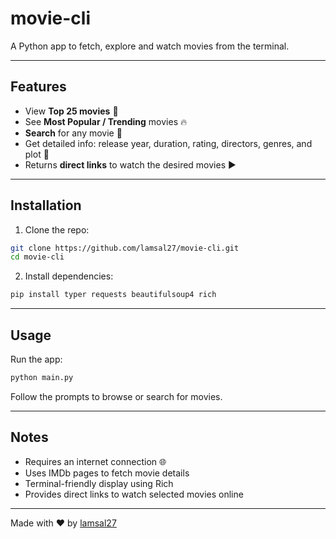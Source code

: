 # movie-cli

A Python app to fetch, explore and watch movies from the terminal.

---

## Features

* View **Top 25 movies** 🍿
* See **Most Popular / Trending** movies 🔥
* **Search** for any movie 🎯
* Get detailed info: release year, duration, rating, directors, genres, and plot 📖
* Returns **direct links** to watch the desired movies ▶️

---

## Installation

1. Clone the repo:

```bash
git clone https://github.com/lamsal27/movie-cli.git
cd movie-cli
```

2. Install dependencies:

```bash
pip install typer requests beautifulsoup4 rich
```

---

## Usage

Run the app:

```bash
python main.py
```

Follow the prompts to browse or search for movies.

---

## Notes

* Requires an internet connection 🌐
* Uses IMDb pages to fetch movie details
* Terminal-friendly display using Rich
* Provides direct links to watch selected movies online

---

Made with ❤️ by [lamsal27](https://github.com/lamsal27)


